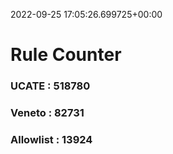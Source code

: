 2022-09-25 17:05:26.699725+00:00
# Rule Counter 
 ### UCATE : 518780

 ### Veneto : 82731

 ### Allowlist : 13924